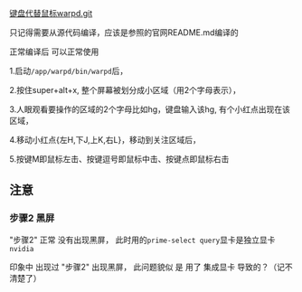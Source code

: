 [键盘代替鼠标warpd.git](https://github.com/rvaiya/warpd.git)

只记得需要从源代码编译，应该是参照的官网README.md编译的

正常编译后 可以正常使用



1.启动```/app/warpd/bin/warpd```后，

2.按住super+alt+x, 整个屏幕被划分成小区域（用2个字母表示），

3.人眼观看要操作的区域的2个字母比如hg，键盘输入该hg, 有个小红点出现在该区域，

4.移动小红点{左H,下J,上K,右L}，移动到关注区域后，

5.按键M即鼠标左击、按键逗号即鼠标中击、按键点即鼠标右击


##  注意
###  步骤2 黑屏
 "步骤2" 正常 没有出现黑屏，  此时用的```prime-select query```显卡是独立显卡``` nvidia```


印象中 出现过  "步骤2"  出现黑屏， 此问题貌似 是 用了 集成显卡 导致的？（记不清楚了）